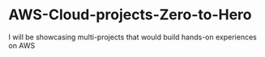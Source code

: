 # AWS-Cloud-projects-Zero-to-Hero
I will be showcasing multi-projects that would build hands-on experiences on AWS

